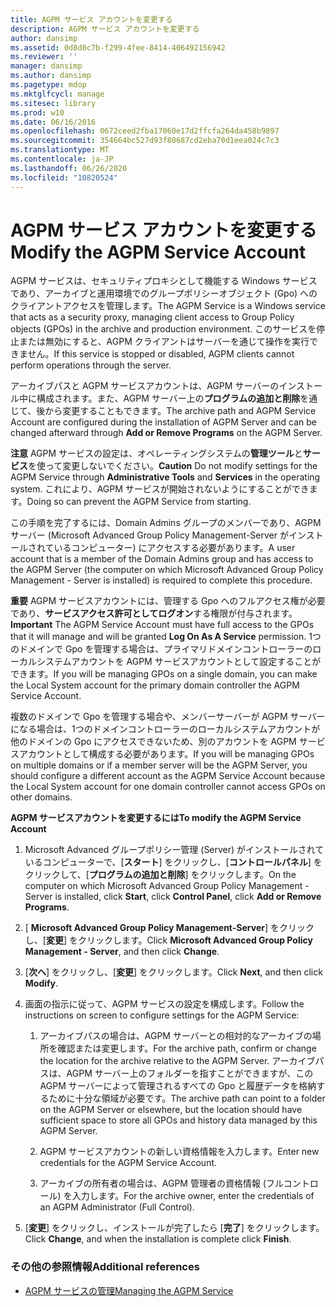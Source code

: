 ```yaml
---
title: AGPM サービス アカウントを変更する
description: AGPM サービス アカウントを変更する
author: dansimp
ms.assetid: 0d8d8c7b-f299-4fee-8414-406492156942
ms.reviewer: ''
manager: dansimp
ms.author: dansimp
ms.pagetype: mdop
ms.mktglfcycl: manage
ms.sitesec: library
ms.prod: w10
ms.date: 06/16/2016
ms.openlocfilehash: 0672ceed2fba17060e17d2ffcfa264da458b9897
ms.sourcegitcommit: 354664bc527d93f80687cd2eba70d1eea024c7c3
ms.translationtype: MT
ms.contentlocale: ja-JP
ms.lasthandoff: 06/26/2020
ms.locfileid: "10820524"
---
```

# <span data-ttu-id="3410c-103">AGPM サービス アカウントを変更する</span><span class="sxs-lookup"><span data-stu-id="3410c-103">Modify the AGPM Service Account</span></span>


<span data-ttu-id="3410c-104">AGPM サービスは、セキュリティプロキシとして機能する Windows サービスであり、アーカイブと運用環境でのグループポリシーオブジェクト (Gpo) へのクライアントアクセスを管理します。</span><span class="sxs-lookup"><span data-stu-id="3410c-104">The AGPM Service is a Windows service that acts as a security proxy, managing client access to Group Policy objects (GPOs) in the archive and production environment.</span></span> <span data-ttu-id="3410c-105">このサービスを停止または無効にすると、AGPM クライアントはサーバーを通じて操作を実行できません。</span><span class="sxs-lookup"><span data-stu-id="3410c-105">If this service is stopped or disabled, AGPM clients cannot perform operations through the server.</span></span>

<span data-ttu-id="3410c-106">アーカイブパスと AGPM サービスアカウントは、AGPM サーバーのインストール中に構成されます。また、AGPM サーバー上の**プログラムの追加と削除**を通じて、後から変更することもできます。</span><span class="sxs-lookup"><span data-stu-id="3410c-106">The archive path and AGPM Service Account are configured during the installation of AGPM Server and can be changed afterward through **Add or Remove Programs** on the AGPM Server.</span></span>

<span data-ttu-id="3410c-107">**注意** AGPM サービスの設定は、オペレーティングシステムの**管理ツール**と**サービス**を使って変更しないでください。</span><span class="sxs-lookup"><span data-stu-id="3410c-107">**Caution** Do not modify settings for the AGPM Service through **Administrative Tools** and **Services** in the operating system.</span></span> <span data-ttu-id="3410c-108">これにより、AGPM サービスが開始されないようにすることができます。</span><span class="sxs-lookup"><span data-stu-id="3410c-108">Doing so can prevent the AGPM Service from starting.</span></span>

 

<span data-ttu-id="3410c-109">この手順を完了するには、Domain Admins グループのメンバーであり、AGPM サーバー (Microsoft Advanced Group Policy Management-Server がインストールされているコンピューター) にアクセスする必要があります。</span><span class="sxs-lookup"><span data-stu-id="3410c-109">A user account that is a member of the Domain Admins group and has access to the AGPM Server (the computer on which Microsoft Advanced Group Policy Management - Server is installed) is required to complete this procedure.</span></span>

<span data-ttu-id="3410c-110">**重要** AGPM サービスアカウントには、管理する Gpo へのフルアクセス権が必要であり、**サービスアクセス許可としてログオン**する権限が付与されます。</span><span class="sxs-lookup"><span data-stu-id="3410c-110">**Important** The AGPM Service Account must have full access to the GPOs that it will manage and will be granted **Log On As A Service** permission.</span></span> <span data-ttu-id="3410c-111">1つのドメインで Gpo を管理する場合は、プライマリドメインコントローラーのローカルシステムアカウントを AGPM サービスアカウントとして設定することができます。</span><span class="sxs-lookup"><span data-stu-id="3410c-111">If you will be managing GPOs on a single domain, you can make the Local System account for the primary domain controller the AGPM Service Account.</span></span>

<span data-ttu-id="3410c-112">複数のドメインで Gpo を管理する場合や、メンバーサーバーが AGPM サーバーになる場合は、1つのドメインコントローラーのローカルシステムアカウントが他のドメインの Gpo にアクセスできないため、別のアカウントを AGPM サービスアカウントとして構成する必要があります。</span><span class="sxs-lookup"><span data-stu-id="3410c-112">If you will be managing GPOs on multiple domains or if a member server will be the AGPM Server, you should configure a different account as the AGPM Service Account because the Local System account for one domain controller cannot access GPOs on other domains.</span></span>

 

**<span data-ttu-id="3410c-113">AGPM サービスアカウントを変更するには</span><span class="sxs-lookup"><span data-stu-id="3410c-113">To modify the AGPM Service Account</span></span>**

1.  <span data-ttu-id="3410c-114">Microsoft Advanced グループポリシー管理 (Server) がインストールされているコンピューターで、[**スタート**] をクリックし、[**コントロールパネル**] をクリックして、[**プログラムの追加と削除**] をクリックします。</span><span class="sxs-lookup"><span data-stu-id="3410c-114">On the computer on which Microsoft Advanced Group Policy Management - Server is installed, click **Start**, click **Control Panel**, click **Add or Remove Programs**.</span></span>

2.  <span data-ttu-id="3410c-115">[ **Microsoft Advanced Group Policy Management-Server**] をクリックし、[**変更**] をクリックします。</span><span class="sxs-lookup"><span data-stu-id="3410c-115">Click **Microsoft Advanced Group Policy Management - Server**, and then click **Change**.</span></span>

3.  <span data-ttu-id="3410c-116">[**次へ**] をクリックし、[**変更**] をクリックします。</span><span class="sxs-lookup"><span data-stu-id="3410c-116">Click **Next**, and then click **Modify**.</span></span>

4.  <span data-ttu-id="3410c-117">画面の指示に従って、AGPM サービスの設定を構成します。</span><span class="sxs-lookup"><span data-stu-id="3410c-117">Follow the instructions on screen to configure settings for the AGPM Service:</span></span>

    1.  <span data-ttu-id="3410c-118">アーカイブパスの場合は、AGPM サーバーとの相対的なアーカイブの場所を確認または変更します。</span><span class="sxs-lookup"><span data-stu-id="3410c-118">For the archive path, confirm or change the location for the archive relative to the AGPM Server.</span></span> <span data-ttu-id="3410c-119">アーカイブパスは、AGPM サーバー上のフォルダーを指すことができますが、この AGPM サーバーによって管理されるすべての Gpo と履歴データを格納するために十分な領域が必要です。</span><span class="sxs-lookup"><span data-stu-id="3410c-119">The archive path can point to a folder on the AGPM Server or elsewhere, but the location should have sufficient space to store all GPOs and history data managed by this AGPM Server.</span></span>

    2.  <span data-ttu-id="3410c-120">AGPM サービスアカウントの新しい資格情報を入力します。</span><span class="sxs-lookup"><span data-stu-id="3410c-120">Enter new credentials for the AGPM Service Account.</span></span>

    3.  <span data-ttu-id="3410c-121">アーカイブの所有者の場合は、AGPM 管理者の資格情報 (フルコントロール) を入力します。</span><span class="sxs-lookup"><span data-stu-id="3410c-121">For the archive owner, enter the credentials of an AGPM Administrator (Full Control).</span></span>

5.  <span data-ttu-id="3410c-122">[**変更**] をクリックし、インストールが完了したら [**完了**] をクリックします。</span><span class="sxs-lookup"><span data-stu-id="3410c-122">Click **Change**, and when the installation is complete click **Finish**.</span></span>

### <span data-ttu-id="3410c-123">その他の参照情報</span><span class="sxs-lookup"><span data-stu-id="3410c-123">Additional references</span></span>

-   [<span data-ttu-id="3410c-124">AGPM サービスの管理</span><span class="sxs-lookup"><span data-stu-id="3410c-124">Managing the AGPM Service</span></span>](managing-the-agpm-service.md)

 

 





